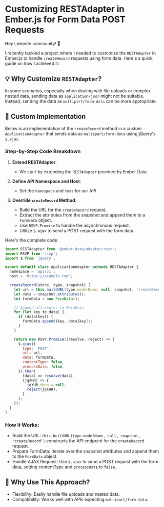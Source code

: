 # Customizing RESTAdapter in Ember.js for Form Data POST Requests

Hey LinkedIn community! 👋

I recently tackled a project where I needed to customize the `RESTAdapter` in Ember.js to handle `createRecord` requests using form data. Here's a quick guide on how I achieved it:

## 💡 Why Customize `RESTAdapter`?
In some scenarios, especially when dealing with file uploads or complex nested data, sending data as `application/json` might not be suitable. Instead, sending the data as `multipart/form-data` can be more appropriate.

## 🔧 Custom Implementation

Below is an implementation of the `createRecord` method in a custom `ApplicationAdapter` that sends data as `multipart/form-data` using jQuery's `$.ajax`.

### Step-by-Step Code Breakdown

1. **Extend RESTAdapter**:
   - We start by extending the `RESTAdapter` provided by Ember Data.

2. **Define API Namespace and Host**:
   - Set the `namespace` and `host` for our API.

3. **Override `createRecord` Method**:
   - Build the URL for the `createRecord` request.
   - Extract the attributes from the snapshot and append them to a `FormData` object.
   - Use `RSVP.Promise` to handle the asynchronous request.
   - Utilize `$.ajax` to send a POST request with the form data.

Here's the complete code:

```javascript
import RESTAdapter from '@ember-data/adapter/rest';
import RSVP from 'rsvp';
import $ from 'jquery';

export default class ApplicationAdapter extends RESTAdapter {
  namespace = 'api/v1';
  host = 'https://example.com';

  createRecord(store, type, snapshot) {
    let url = this.buildURL(type.modelName, null, snapshot, 'createRecord');
    let data = snapshot.attributes();
    let formData = new FormData();

    // Append attributes to FormData
    for (let key in data) {
      if (data[key]) {
        formData.append(key, data[key]);
      }
    }

    return new RSVP.Promise((resolve, reject) => {
      $.ajax({
        type: 'POST',
        url: url,
        data: formData,
        contentType: false,
        processData: false,
      }).then(
        (data) => resolve(data),
        (jqXHR) => {
          jqXHR.then = null;
          reject(jqXHR);
        }
      );
    });
  }
}
```

### How It Works:
- Build the URL: `this.buildURL(type.modelName, null, snapshot, 'createRecord')` constructs the API endpoint for the `createRecord` request.
- Prepare FormData: Iterate over the snapshot attributes and append them to the `FormData` object.
- Handle AJAX Request: Use `$.ajax` to send a POST request with the form data, setting contentType and `processData` to `false`.

## 🚀 Why Use This Approach?
- Flexibility: Easily handle file uploads and nested data.
- Compatibility: Works well with APIs expecting `multipart/form-data`.